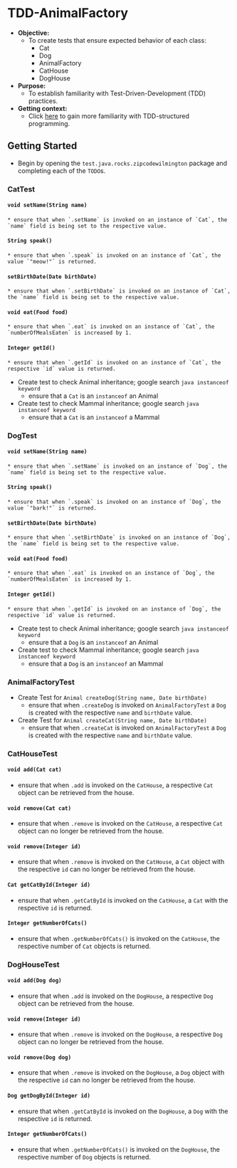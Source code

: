 # TDD-AnimalFactory
* **Objective:**
    * To create tests that ensure expected behavior of each class:
        * Cat
        * Dog
        * AnimalFactory
        * CatHouse
        * DogHouse
* **Purpose:**
    * To establish familiarity with Test-Driven-Development (TDD) practices.
* **Getting context:**
	* Click [here](./README-TDDPatterns.md) to gain more familiarity with TDD-structured programming.

## Getting Started
* Begin by opening the `test.java.rocks.zipcodewilmington` package and completing each of the `TODO`s.

### CatTest
#### `void setName(String name)`
    * ensure that when `.setName` is invoked on an instance of `Cat`, the `name` field is being set to the respective value.
#### `String speak()`
    * ensure that when `.speak` is invoked on an instance of `Cat`, the value `"meow!"` is returned.
#### `setBirthDate(Date birthDate)`
    * ensure that when `.setBirthDate` is invoked on an instance of `Cat`, the `name` field is being set to the respective value.
#### `void eat(Food food)`
    * ensure that when `.eat` is invoked on an instance of `Cat`, the `numberOfMealsEaten` is increased by 1.
#### `Integer getId()`
    * ensure that when `.getId` is invoked on an instance of `Cat`, the respective `id` value is returned.
* Create test to check Animal inheritance; google search `java instanceof keyword`
    * ensure that a `Cat` is an `instanceof` an Animal 
* Create test to check Mammal inheritance; google search `java instanceof keyword`
    * ensure that a `Cat` is an `instanceof` a Mammal

### DogTest
#### `void setName(String name)`
    * ensure that when `.setName` is invoked on an instance of `Dog`, the `name` field is being set to the respective value.
#### `String speak()`
    * ensure that when `.speak` is invoked on an instance of `Dog`, the value `"bark!"` is returned.
#### `setBirthDate(Date birthDate)`
    * ensure that when `.setBirthDate` is invoked on an instance of `Dog`, the `name` field is being set to the respective value.
#### `void eat(Food food)`
    * ensure that when `.eat` is invoked on an instance of `Dog`, the `numberOfMealsEaten` is increased by 1.
#### `Integer getId()`
    * ensure that when `.getId` is invoked on an instance of `Dog`, the respective `id` value is returned.
* Create test to check Animal inheritance; google search `java instanceof keyword`
    * ensure that a `Dog` is an `instanceof` an Animal 
* Create test to check Mammal inheritance; google search `java instanceof keyword`
    * ensure that a `Dog` is an `instanceof` an Mammal
 

### AnimalFactoryTest
* Create Test for `Animal createDog(String name, Date birthDate)`
    * ensure that when `.createDog` is invoked on `AnimalFactoryTest` a `Dog` is created with the respective `name` and `birthDate` value.
* Create Test for `Animal createCat(String name, Date birthDate)`
    * ensure that when `.createCat` is invoked on `AnimalFactoryTest` a `Dog` is created with the respective `name` and `birthDate` value.

### CatHouseTest
#### `void add(Cat cat)`

* ensure that when `.add` is invoked on the `CatHouse`, a respective `Cat` object can be retrieved from the house.
  
#### `void remove(Cat cat)`
* ensure that when `.remove` is invoked on the `CatHouse`, a respective `Cat` object can no longer be retrieved from the house.
#### `void remove(Integer id)`
* ensure that when `.remove` is invoked on the `CatHouse`, a `Cat` object with the respective `id` can no longer be retrieved from the house.
#### `Cat getCatById(Integer id)`
* ensure that when `.getCatById` is invoked on the `CatHouse`, a `Cat` with the respective `id` is returned.
#### `Integer getNumberOfCats()`
* ensure that when `.getNumberOfCats()` is invoked on the `CatHouse`, the respective number of `Cat` objects is returned.

### DogHouseTest
#### `void add(Dog dog)`
* ensure that when `.add` is invoked on the `DogHouse`, a respective `Dog` object can be retrieved from the house.  
#### `void remove(Integer id)`
* ensure that when `.remove` is invoked on the `DogHouse`, a respective `Dog` object can no longer be retrieved from the house.
#### `void remove(Dog dog)`
* ensure that when `.remove` is invoked on the `DogHouse`, a `Dog` object with the respective `id` can no longer be retrieved from the house.
#### `Dog getDogById(Integer id)`
* ensure that when `.getCatById` is invoked on the `DogHouse`, a `Dog` with the respective `id` is returned.
#### `Integer getNumberOfCats()`
* ensure that when `.getNumberOfCats()` is invoked on the `DogHouse`, the respective number of `Dog` objects is returned.

